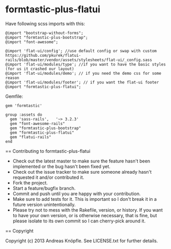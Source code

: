 formtastic-plus-flatui
======================
Have following scss imports with this:

    @import "bootstrap-without-forms";
    @import "formtastic-plus-bootstrap";
    @import "font-awesome";
    
    @import 'flat-ui/config'; //use default config or swap with custom https://github.com/pkurek/flatui-rails/blob/master/vendor/assets/stylesheets/flat-ui/_config.sass
    @import 'flat-ui/modules/type'; //if you want to have the basic styles (for us it crashed our layout)
    @import 'flat-ui/modules/demo'; // if you need the demo css for some reason
	@import 'flat-ui/modules/footer'; // if you want the flat-ui footer
    @import "formtastic-plus-flatui";
  
Gemfile:

    gem 'formtastic'

    group :assets do
      gem 'sass-rails',   '~> 3.2.3'
      gem "font-awesome-rails"
      gem "formtastic-plus-bootstrap"
      gem "formtastic-plus-flatui"
      gem "flatui-rails"
    end

== Contributing to formtastic-plus-flatui
 
* Check out the latest master to make sure the feature hasn't been implemented or the bug hasn't been fixed yet.
* Check out the issue tracker to make sure someone already hasn't requested it and/or contributed it.
* Fork the project.
* Start a feature/bugfix branch.
* Commit and push until you are happy with your contribution.
* Make sure to add tests for it. This is important so I don't break it in a future version unintentionally.
* Please try not to mess with the Rakefile, version, or history. If you want to have your own version, or is otherwise necessary, that is fine, but please isolate to its own commit so I can cherry-pick around it.

== Copyright

Copyright (c) 2013 Andreas Knöpfle. See LICENSE.txt for
further details.

